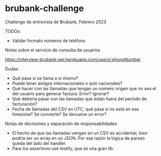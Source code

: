 # brubank-challenge

Challenge de entrevista de Brubank, Febrero 2023

TODOs:

- Validar formato números de teléfono

Notas sobre el servicio de consulta de usuarios

https://interview-brubank-api.herokuapp.com/users/:phoneNumber

Dudas:

- Qué pasa si se llama a si mismo?
- Puede tener amigos internacionales o solo nacionales?
- Qué hacer con las llamadas que tengan un número origen que no sea el del
  usuario para generar factura. Error? Ignorar?
- Qué debería pasar con las llamadas que están fuera del período de facturación?
- Fecha de llamadas del CSV en UTC, qué pasa si no está en ese timezone? Se
  convierte? Se devuelve un error?

Notas de decisiones y separación de responsabilidades

- El hecho de que las llamadas vengan en un CSV es accidental, bien podría ser
  un array en un JSON. Por esa razón la lógica de parseo queda del lado del
  handler.
- Para los assertions usé testify, que es una gran lib.
